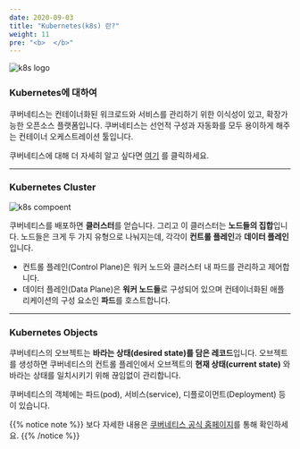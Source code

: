 ```yaml
---
date: 2020-09-03
title: "Kubernetes(k8s) 란?"
weight: 11
pre: "<b>  </b>"
---
```


![k8s logo](/images/overview/k8s_logo.png)

### Kubernetes에 대하여 

쿠버네티스는 컨테이너화된 워크로드와 서비스를 관리하기 위한 이식성이 있고, 확장가능한 오픈소스 플랫폼입니다. 쿠버네티스는 선언적 구성과 자동화를 모두 용이하게 해주는 컨테이너 오케스트레이션 툴입니다.

쿠버네티스에 대해 더 자세히 알고 싶다면 [여기](https://kubernetes.io/docs/concepts/overview/what-is-kubernetes/) 를 클릭하세요.

* * *

### Kubernetes Cluster

![k8s compoent](/images/overview/k8s_component.png)

쿠버네티스를 배포하면 **클러스터**를 얻습니다. 그리고 이 클러스터는 **노드들의 집합**입니다. 노드들은 크게 두 가지 유형으로 나눠지는데, 각각이 **컨트롤 플레인**과 **데이터 플레인**입니다.

- 컨트롤 플레인(Control Plane)은 워커 노드와 클러스터 내 파드를 관리하고 제어합니다.
- 데이터 플레인(Data Plane)은 **워커 노드들**로 구성되어 있으며 컨테이너화된 애플리케이션의 구성 요소인 **파드**를 호스트합니다.

* * *

### Kubernetes Objects

쿠버네티스의 오브젝트는 **바라는 상태(desired state)를 담은 레코드**입니다. 오브젝트를 생성하면 쿠버네티스의 컨트롤 플레인에서 오브젝트의 **현재 상태(current state)** 와 바라는 상태를 일치시키기 위해 끊임없이 관리합니다.

쿠버네티스의 객체에는 파드(pod), 서비스(service), 디플로이먼트(Deployment) 등이 있습니다.

{{% notice note %}}
보다 자세한 내용은 [쿠버네티스 공식 홈페이지](https://kubernetes.io/)를 통해 확인하세요.
{{% /notice %}}




